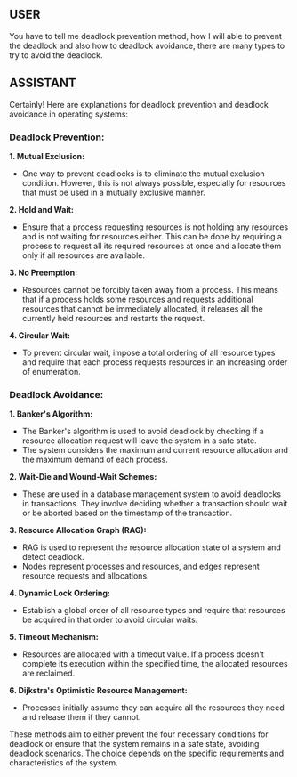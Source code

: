 ## USER
You have to tell me deadlock prevention method, how I will able to prevent the deadlock and also how to deadlock avoidance, there are many types to try to avoid the deadlock.

## ASSISTANT
Certainly! Here are explanations for deadlock prevention and deadlock avoidance in operating systems:

### Deadlock Prevention:

**1. Mutual Exclusion:**
   - One way to prevent deadlocks is to eliminate the mutual exclusion condition. However, this is not always possible, especially for resources that must be used in a mutually exclusive manner.

**2. Hold and Wait:**
   - Ensure that a process requesting resources is not holding any resources and is not waiting for resources either. This can be done by requiring a process to request all its required resources at once and allocate them only if all resources are available.

**3. No Preemption:**
   - Resources cannot be forcibly taken away from a process. This means that if a process holds some resources and requests additional resources that cannot be immediately allocated, it releases all the currently held resources and restarts the request.

**4. Circular Wait:**
   - To prevent circular wait, impose a total ordering of all resource types and require that each process requests resources in an increasing order of enumeration.

### Deadlock Avoidance:

**1. Banker's Algorithm:**
   - The Banker's algorithm is used to avoid deadlock by checking if a resource allocation request will leave the system in a safe state.
   - The system considers the maximum and current resource allocation and the maximum demand of each process.

**2. Wait-Die and Wound-Wait Schemes:**
   - These are used in a database management system to avoid deadlocks in transactions. They involve deciding whether a transaction should wait or be aborted based on the timestamp of the transaction.

**3. Resource Allocation Graph (RAG):**
   - RAG is used to represent the resource allocation state of a system and detect deadlock.
   - Nodes represent processes and resources, and edges represent resource requests and allocations.

**4. Dynamic Lock Ordering:**
   - Establish a global order of all resource types and require that resources be acquired in that order to avoid circular waits.

**5. Timeout Mechanism:**
   - Resources are allocated with a timeout value. If a process doesn't complete its execution within the specified time, the allocated resources are reclaimed.

**6. Dijkstra's Optimistic Resource Management:**
   - Processes initially assume they can acquire all the resources they need and release them if they cannot.

These methods aim to either prevent the four necessary conditions for deadlock or ensure that the system remains in a safe state, avoiding deadlock scenarios. The choice depends on the specific requirements and characteristics of the system.